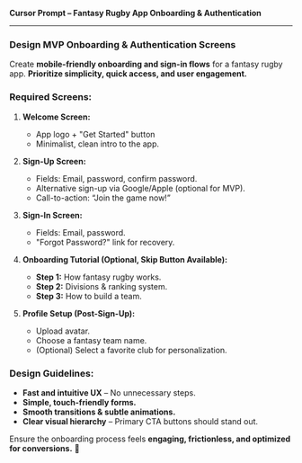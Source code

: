 **Cursor Prompt – Fantasy Rugby App Onboarding & Authentication**

---

### **Design MVP Onboarding & Authentication Screens**

Create **mobile-friendly onboarding and sign-in flows** for a fantasy rugby app. **Prioritize simplicity, quick access, and user engagement.**

### **Required Screens:**

1. **Welcome Screen:**

   - App logo + "Get Started" button
   - Minimalist, clean intro to the app.

2. **Sign-Up Screen:**

   - Fields: Email, password, confirm password.
   - Alternative sign-up via Google/Apple (optional for MVP).
   - Call-to-action: “Join the game now!”

3. **Sign-In Screen:**

   - Fields: Email, password.
   - "Forgot Password?" link for recovery.

4. **Onboarding Tutorial (Optional, Skip Button Available):**

   - **Step 1:** How fantasy rugby works.
   - **Step 2:** Divisions & ranking system.
   - **Step 3:** How to build a team.

5. **Profile Setup (Post-Sign-Up):**
   - Upload avatar.
   - Choose a fantasy team name.
   - (Optional) Select a favorite club for personalization.

### **Design Guidelines:**

- **Fast and intuitive UX** – No unnecessary steps.
- **Simple, touch-friendly forms.**
- **Smooth transitions & subtle animations.**
- **Clear visual hierarchy** – Primary CTA buttons should stand out.

Ensure the onboarding process feels **engaging, frictionless, and optimized for conversions.** 🚀
